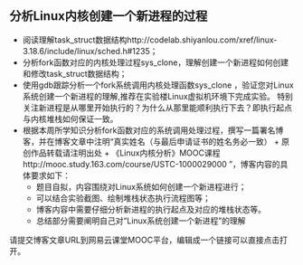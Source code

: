 分析Linux内核创建一个新进程的过程
-------------------

 - 阅读理解task_struct数据结构http://codelab.shiyanlou.com/xref/linux-3.18.6/include/linux/sched.h#1235；
 - 分析fork函数对应的内核处理过程sys_clone，理解创建一个新进程如何创建和修改task_struct数据结构；
 - 使用gdb跟踪分析一个fork系统调用内核处理函数sys_clone ，验证您对Linux系统创建一个新进程的理解,推荐在实验楼Linux虚拟机环境下完成实验。
特别关注新进程是从哪里开始执行的？为什么从那里能顺利执行下去？即执行起点与内核堆栈如何保证一致。
 - 根据本周所学知识分析fork函数对应的系统调用处理过程，撰写一篇署名博客，并在博客文章中注明“真实姓名（与最后申请证书的姓名务必一致） + 原创作品转载请注明出处 + 《Linux内核分析》MOOC课程http://mooc.study.163.com/course/USTC-1000029000 ”，博客内容的具体要求如下：
	 - 题目自拟，内容围绕对Linux系统如何创建一个新进程进行；
	 - 可以结合实验截图、绘制堆栈状态执行流程图等；
	 - 博客内容中需要仔细分析新进程的执行起点及对应的堆栈状态等。
	 - 总结部分需要阐明自己对“Linux系统创建一个新进程”的理解


请提交博客文章URL到网易云课堂MOOC平台，编辑成一个链接可以直接点击打开。
